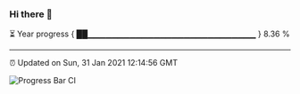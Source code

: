 ### Hi there 👋

⏳ Year progress { ██▁▁▁▁▁▁▁▁▁▁▁▁▁▁▁▁▁▁▁▁▁▁▁▁▁▁▁▁ } 8.36 %

---

⏰ Updated on Sun, 31 Jan 2021 12:14:56 GMT

![Progress Bar CI](https://github.com/liununu/liununu/workflows/Progress%20Bar%20CI/badge.svg)
